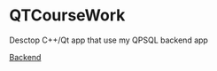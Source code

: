 # QTCourseWork
Desctop C++/Qt app that use my QPSQL backend app

[Backend](https://github.com/veglem/PSQL-Application)
